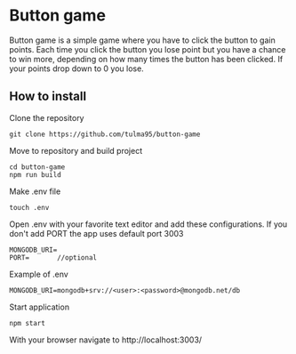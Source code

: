 # Button game
Button game is a simple game where you have to click the button to gain points. Each time you click the button you lose point but you have a chance to win more, depending on how many times the button has been clicked. If your points drop down to 0 you lose.

## How to install
Clone the repository
```
git clone https://github.com/tulma95/button-game
```

Move to repository and build project
```
cd button-game
npm run build
```

Make .env file
```
touch .env
```

Open .env with your favorite text editor and add these configurations. If you don't add PORT the app uses default port 3003
```
MONGODB_URI=
PORT=       //optional
```
Example of .env
```
MONGODB_URI=mongodb+srv://<user>:<password>@mongodb.net/db
```

Start application
```
npm start
```

With your browser navigate to http://localhost:3003/



